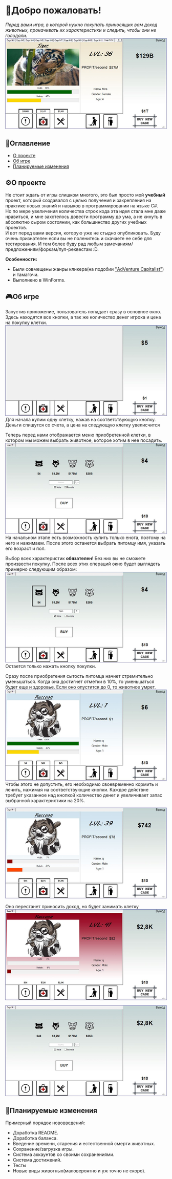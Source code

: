 # 👋Добро пожаловать!

*Перед вами игра, в которой нужно покупать приносящих вам доход животных, прокачивать их характеристики и следить, чтобы они не голодали.*
![Здесь должно было быть изображение](images/Preview.JPG)


## 📑Оглавление
 - [О проекте](#о-проекте)
 - [Об игре](#об-игре)
 - [Планируемые изменения](#планируемые-изменения)

## ⚙О проекте
Не стоит ждать от игры слишком многого, это был просто мой **учебный** проект, который создавался с целью получения и закрепления на практике новых знаний и навыков в программировании на языке C#.  
Но по мере увеличения количества строк кода эта идея стала мне даже нравиться, и мне захотелось довести программу до ума, а не кинуть в абсолютно сыром состоянии, как большинство других учебных проектов.  
И вот перед вами версия, которую уже не стыдно опубликовать. Буду очень признателен если вы не поленитесь и скачаете ее себе для тестирования. И тем более буду рад любым замечаниям/предложениям/форкам/пул-реквестам :D.  

**Особенности:**  
 - Были совмещены жанры кликера(на подобии ["AdVenture Capitalist"](https://store.steampowered.com/app/346900/AdVenture_Capitalist/)) и тамагочи. 
 - Выполнено в WinForms.
 
## 🎮Об игре
Запустив приложение, пользователь попадает сразу в основное окно. Здесь находятся все кнопки, а так же количество денег игрока и цена на покупку клетки.
![Здесь должно было быть изображение](images/1.JPG)
Для начала купим одну клетку, нажав на соответствующую кнопку. Деньги спишутся со счета, а цена на следующую клетку увелисчится

Теперь перед нами отображается меню приобретенной клетки, в котором мы можем выбрать животное, которое хотим в нее посадить.
![Здесь должно было быть изображение](images/2.JPG)
На начальном этапе есть возможность купить только енота, поэтому на него и нажимаем. После этого останется выбрать питомцу имя, указать его возраст и пол. 

Выбор всех характеристик **обязателен**! Без них вы не сможете произвести покупку. После всех этих операций окно будет выглядеть примерно следующим образом:
![Здесь должно было быть изображение](images/3.JPG)
Остается только нажать кнопку покупки.

Сразу после приобретения сытость питомца начнет стремительно уменьшаться. Когда она достигнет отметки в 10%, то уменьшаться будет еще и здоровье. Если оно опустится до 0, то животное умрет. 
![Здесь должно было быть изображение](images/4.JPG)
Чтобы этого не допустить, его необходимо своевременно кормить и лечить, нажимая на соответствующие кнопки. Каждое действие требует указанное над кнопкой количество денег и увеличивает запас выбранной характеристики на 20%.


![Здесь должно было быть изображение](images/5.JPG)


Оно перестанет приносить доход, но будет занимать клетку 
![Здесь должно было быть изображение](images/6.JPG)



![Здесь должно было быть изображение](images/7.JPG)



## 💭Планируемые изменения 
Примерный порядок нововведений:
 - Доработка README.
 - Доработка баланса.
 - Введение времени, старения и естественной смерти животных. 
 - Сохранение/загрузка игры.
 - Система аккаунтов со своими сохранениями.
 - Система достижений.
 - Тесты
 - Новые виды животных(маловероятно и уж точно не скоро).
